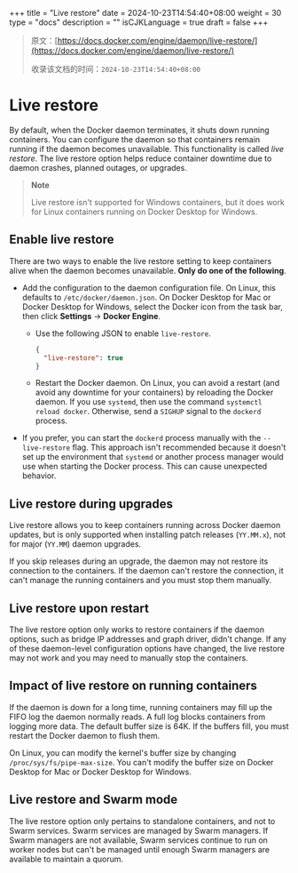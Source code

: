 +++
title = "Live restore"
date = 2024-10-23T14:54:40+08:00
weight = 30
type = "docs"
description = ""
isCJKLanguage = true
draft = false
+++

> 原文：[https://docs.docker.com/engine/daemon/live-restore/](https://docs.docker.com/engine/daemon/live-restore/)
>
> 收录该文档的时间：`2024-10-23T14:54:40+08:00`

# Live restore

By default, when the Docker daemon terminates, it shuts down running containers. You can configure the daemon so that containers remain running if the daemon becomes unavailable. This functionality is called *live restore*. The live restore option helps reduce container downtime due to daemon crashes, planned outages, or upgrades.

> **Note**
>
> 
>
> Live restore isn't supported for Windows containers, but it does work for Linux containers running on Docker Desktop for Windows.

## Enable live restore

There are two ways to enable the live restore setting to keep containers alive when the daemon becomes unavailable. **Only do one of the following**.

- Add the configuration to the daemon configuration file. On Linux, this defaults to `/etc/docker/daemon.json`. On Docker Desktop for Mac or Docker Desktop for Windows, select the Docker icon from the task bar, then click **Settings** -> **Docker Engine**.

  - Use the following JSON to enable `live-restore`.

    

    ```json
    {
      "live-restore": true
    }
    ```

  - Restart the Docker daemon. On Linux, you can avoid a restart (and avoid any downtime for your containers) by reloading the Docker daemon. If you use `systemd`, then use the command `systemctl reload docker`. Otherwise, send a `SIGHUP` signal to the `dockerd` process.

- If you prefer, you can start the `dockerd` process manually with the `--live-restore` flag. This approach isn't recommended because it doesn't set up the environment that `systemd` or another process manager would use when starting the Docker process. This can cause unexpected behavior.

## Live restore during upgrades

Live restore allows you to keep containers running across Docker daemon updates, but is only supported when installing patch releases (`YY.MM.x`), not for major (`YY.MM`) daemon upgrades.

If you skip releases during an upgrade, the daemon may not restore its connection to the containers. If the daemon can't restore the connection, it can't manage the running containers and you must stop them manually.

## Live restore upon restart

The live restore option only works to restore containers if the daemon options, such as bridge IP addresses and graph driver, didn't change. If any of these daemon-level configuration options have changed, the live restore may not work and you may need to manually stop the containers.

## Impact of live restore on running containers

If the daemon is down for a long time, running containers may fill up the FIFO log the daemon normally reads. A full log blocks containers from logging more data. The default buffer size is 64K. If the buffers fill, you must restart the Docker daemon to flush them.

On Linux, you can modify the kernel's buffer size by changing `/proc/sys/fs/pipe-max-size`. You can't modify the buffer size on Docker Desktop for Mac or Docker Desktop for Windows.

## Live restore and Swarm mode

The live restore option only pertains to standalone containers, and not to Swarm services. Swarm services are managed by Swarm managers. If Swarm managers are not available, Swarm services continue to run on worker nodes but can't be managed until enough Swarm managers are available to maintain a quorum.
